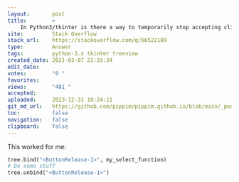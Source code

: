```yaml
---
layout:       post
title:        >
    In Python3/tkinter is there a way to temporarily stop accepting clicks in a Treeview widget?
site:         Stack Overflow
stack_url:    https://stackoverflow.com/q/66522189
type:         Answer
tags:         python-3.x tkinter treeview
created_date: 2021-03-07 22:33:34
edit_date:    
votes:        "0 "
favorites:    
views:        "481 "
accepted:     
uploaded:     2023-12-31 10:24:11
git_md_url:   https://github.com/pippim/pippim.github.io/blob/main/_posts/2021/2021-03-07-In-Python3_tkinter-is-there-a-way-to-temporarily-stop-accepting-clicks-in-a-Treeview-widget_.md
toc:          false
navigation:   false
clipboard:    false
---
```


This worked for me:

``` python
tree.bind("<ButtonRelease-1>", my_select_function)
# Do some stuff
tree.unbind("<ButtonRelease-1>")
```
